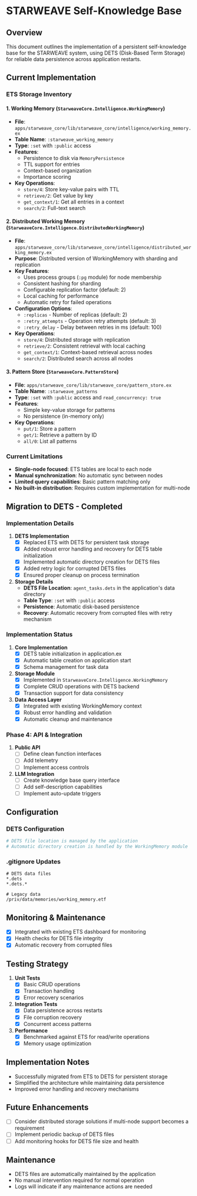 # STARWEAVE Self-Knowledge Base

## Overview

This document outlines the implementation of a persistent self-knowledge base for the STARWEAVE system, using DETS (Disk-Based Term Storage) for reliable data persistence across application restarts.

## Current Implementation

### ETS Storage Inventory

#### 1. Working Memory (`StarweaveCore.Intelligence.WorkingMemory`)
- **File**: `apps/starweave_core/lib/starweave_core/intelligence/working_memory.ex`
- **Table Name**: `:starweave_working_memory`
- **Type**: `:set` with `:public` access
- **Features**:
  - Persistence to disk via `MemoryPersistence`
  - TTL support for entries
  - Context-based organization
  - Importance scoring
- **Key Operations**:
  - `store/4`: Store key-value pairs with TTL
  - `retrieve/2`: Get value by key
  - `get_context/1`: Get all entries in a context
  - `search/2`: Full-text search

#### 2. Distributed Working Memory (`StarweaveCore.Intelligence.DistributedWorkingMemory`)
- **File**: `apps/starweave_core/lib/starweave_core/intelligence/distributed_working_memory.ex`
- **Purpose**: Distributed version of WorkingMemory with sharding and replication
- **Key Features**:
  - Uses process groups (`:pg` module) for node membership
  - Consistent hashing for sharding
  - Configurable replication factor (default: 2)
  - Local caching for performance
  - Automatic retry for failed operations
- **Configuration Options**:
  - `:replicas` - Number of replicas (default: 2)
  - `:retry_attempts` - Operation retry attempts (default: 3)
  - `:retry_delay` - Delay between retries in ms (default: 100)
- **Key Operations**:
  - `store/4`: Distributed storage with replication
  - `retrieve/2`: Consistent retrieval with local caching
  - `get_context/1`: Context-based retrieval across nodes
  - `search/2`: Distributed search across all nodes

#### 3. Pattern Store (`StarweaveCore.PatternStore`)
- **File**: `apps/starweave_core/lib/starweave_core/pattern_store.ex`
- **Table Name**: `:starweave_patterns`
- **Type**: `:set` with `:public` access and `read_concurrency: true`
- **Features**:
  - Simple key-value storage for patterns
  - No persistence (in-memory only)
- **Key Operations**:
  - `put/1`: Store a pattern
  - `get/1`: Retrieve a pattern by ID
  - `all/0`: List all patterns

### Current Limitations
- **Single-node focused**: ETS tables are local to each node
- **Manual synchronization**: No automatic sync between nodes
- **Limited query capabilities**: Basic pattern matching only
- **No built-in distribution**: Requires custom implementation for multi-node

## Migration to DETS - Completed

### Implementation Details
1. **DETS Implementation**
   - [x] Replaced ETS with DETS for persistent task storage
   - [x] Added robust error handling and recovery for DETS table initialization
   - [x] Implemented automatic directory creation for DETS files
   - [x] Added retry logic for corrupted DETS files
   - [x] Ensured proper cleanup on process termination

2. **Storage Details**
   - **DETS File Location**: `agent_tasks.dets` in the application's data directory
   - **Table Type**: `:set` with `:public` access
   - **Persistence**: Automatic disk-based persistence
   - **Recovery**: Automatic recovery from corrupted files with retry mechanism

### Implementation Status
1. **Core Implementation**
   - [x] DETS table initialization in application.ex
   - [x] Automatic table creation on application start
   - [x] Schema management for task data

2. **Storage Module**
   - [x] Implemented in `StarweaveCore.Intelligence.WorkingMemory`
   - [x] Complete CRUD operations with DETS backend
   - [x] Transaction support for data consistency

3. **Data Access Layer**
   - [x] Integrated with existing WorkingMemory context
   - [x] Robust error handling and validation
   - [x] Automatic cleanup and maintenance

### Phase 4: API & Integration
1. **Public API**
   - [ ] Define clean function interfaces
   - [ ] Add telemetry
   - [ ] Implement access controls

2. **LLM Integration**
   - [ ] Create knowledge base query interface
   - [ ] Add self-description capabilities
   - [ ] Implement auto-update triggers

## Configuration

### DETS Configuration
```elixir
# DETS file location is managed by the application
# Automatic directory creation is handled by the WorkingMemory module
```

### .gitignore Updates
```
# DETS data files
*.dets
*.dets.*

# Legacy data
/priv/data/memories/working_memory.etf
```

## Monitoring & Maintenance
- [x] Integrated with existing ETS dashboard for monitoring
- [x] Health checks for DETS file integrity
- [x] Automatic recovery from corrupted files

## Testing Strategy
1. **Unit Tests**
   - [x] Basic CRUD operations
   - [x] Transaction handling
   - [x] Error recovery scenarios

2. **Integration Tests**
   - [x] Data persistence across restarts
   - [x] File corruption recovery
   - [x] Concurrent access patterns

3. **Performance**
   - [x] Benchmarked against ETS for read/write operations
   - [x] Memory usage optimization

## Implementation Notes
- Successfully migrated from ETS to DETS for persistent storage
- Simplified the architecture while maintaining data persistence
- Improved error handling and recovery mechanisms

## Future Enhancements
- [ ] Consider distributed storage solutions if multi-node support becomes a requirement
- [ ] Implement periodic backup of DETS files
- [ ] Add monitoring hooks for DETS file size and health

## Maintenance
- DETS files are automatically maintained by the application
- No manual intervention required for normal operation
- Logs will indicate if any maintenance actions are needed
